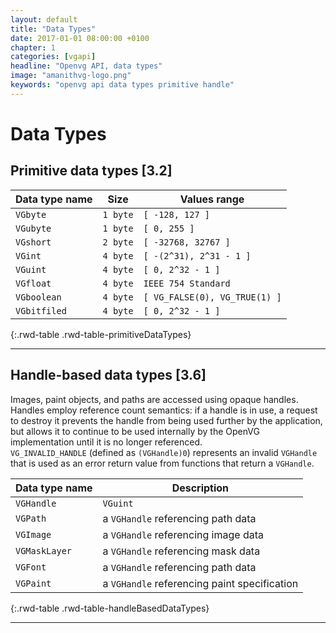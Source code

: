 ```yaml
---
layout: default
title: "Data Types"
date: 2017-01-01 08:00:00 +0100
chapter: 1
categories: [vgapi]
headline: "Openvg API, data types"
image: "amanithvg-logo.png"
keywords: "openvg api data types primitive handle"
---
```


# Data Types

## Primitive data types [3.2]

 | Data type name | Size | Values range |
 | -------------- | ---- | -------------|
 | `VGbyte` | `1 byte` | `[ -128, 127 ]` |
 | `VGubyte` | `1 byte` | `[ 0, 255 ]` |
 | `VGshort` | `2 byte` | `[ -32768, 32767 ]` |
 | `VGint` | `4 byte` | `[ -(2^31), 2^31 - 1 ]` |
 | `VGuint` | `4 byte` | `[ 0, 2^32 - 1 ]` |
 | `VGfloat` | `4 byte` | `IEEE 754 Standard` | 
 | `VGboolean` | `4 byte` | `[ VG_FALSE(0), VG_TRUE(1) ]` |
 | `VGbitfiled` | `4 byte` | `[ 0, 2^32 - 1 ]` |
{:.rwd-table .rwd-table-primitiveDataTypes}

---

## Handle-based data types [3.6]

Images, paint objects, and paths are accessed using opaque handles.  
Handles employ reference count semantics: if a handle is in use, a request to destroy it prevents the handle from being used further by the application, but allows it to continue to be used internally by the OpenVG implementation until it is no longer referenced.  
`VG_INVALID_HANDLE` (defined as `(VGHandle)0`) represents an invalid `VGHandle` that is used as an error return value from functions that return a `VGHandle`.


| Data type name  | Description |
| --------------- | ----------- |
| `VGHandle` | `VGuint` |
| `VGPath` | a `VGHandle` referencing path data |
| `VGImage` | a `VGHandle` referencing image data |
| `VGMaskLayer` | a `VGHandle` referencing mask data |
| `VGFont` | a `VGHandle` referencing path data |
| `VGPaint` | a `VGHandle` referencing paint specification |
{:.rwd-table .rwd-table-handleBasedDataTypes}

---

